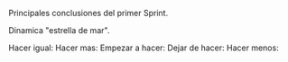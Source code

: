 Principales conclusiones del primer Sprint.

Dinamica "estrella de mar".

Hacer igual:
Hacer mas:
Empezar a hacer:
Dejar de hacer:
Hacer menos:
